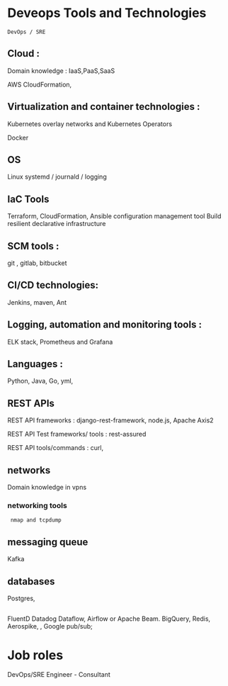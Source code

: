 
# Deveops Tools and Technologies

    DevOps / SRE
    
## Cloud :
Domain knowledge : IaaS,PaaS,SaaS

AWS 
CloudFormation,

## Virtualization and container technologies :
  Kubernetes
    overlay networks and Kubernetes Operators
  
  Docker

## OS
 Linux 
 systemd / journald / logging

## IaC Tools
  
  Terraform, CloudFormation,  Ansible
  configuration management tool
  Build resilient declarative infrastructure 

## SCM tools :
   git , gitlab, bitbucket

## CI/CD technologies:
Jenkins, maven, Ant

## Logging, automation and monitoring tools :
   ELK stack, Prometheus and Grafana

## Languages : 
Python, Java, Go, yml, 

## REST APIs

REST API frameworks :  django-rest-framework, node.js, Apache Axis2

REST API Test frameworks/ tools : rest-assured

REST API tools/commands :  curl,

## networks
Domain knowledge in vpns

### networking tools
     nmap and tcpdump
     
## messaging queue
  Kafka

## databases
 Postgres, 

## 
FluentD
Datadog
Dataflow, Airflow or Apache Beam.
BigQuery,
Redis, Aerospike, , Google pub/sub;

# Job roles

DevOps/SRE Engineer - Consultant 


